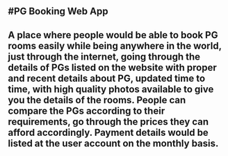 #PG Booking Web App
-
A place where people would be able to book PG rooms easily while being anywhere in the world, just through the internet, going through the details of PGs listed on the website with proper and recent details about PG, updated time to time, with high quality photos available to give you the details of the rooms. People can compare the PGs according to their requirements, go through the prices they can afford accordingly. Payment details would be listed at the user account on the monthly basis.
-